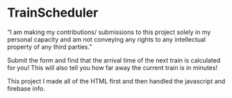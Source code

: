 # TrainScheduler

“I am making my contributions/ submissions to this project solely in my personal capacity and am not conveying any rights to any intellectual property of any third parties.”

Submit the form and find that the arrival time of the next train is 
calculated for you! This will also tell you how far away the current 
train is in minutes!

This project I made all of the HTML first and then handled the javascript and firebase info.
